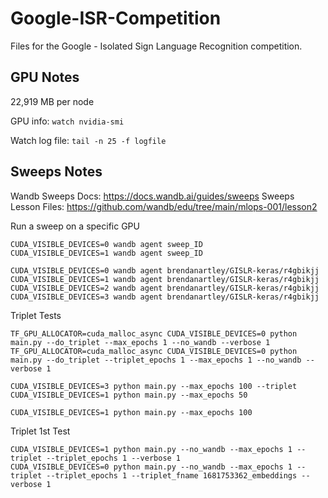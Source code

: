 # Google-ISR-Competition

Files for the Google - Isolated Sign Language Recognition competition.

## GPU Notes

22,919 MB per node

GPU info: `watch nvidia-smi`

Watch log file: `tail -n 25 -f logfile`


## Sweeps Notes

Wandb Sweeps Docs: https://docs.wandb.ai/guides/sweeps
Sweeps Lesson Files: https://github.com/wandb/edu/tree/main/mlops-001/lesson2

Run a sweep on a specific GPU
```
CUDA_VISIBLE_DEVICES=0 wandb agent sweep_ID
CUDA_VISIBLE_DEVICES=1 wandb agent sweep_ID

CUDA_VISIBLE_DEVICES=0 wandb agent brendanartley/GISLR-keras/r4gbikjj
CUDA_VISIBLE_DEVICES=1 wandb agent brendanartley/GISLR-keras/r4gbikjj
CUDA_VISIBLE_DEVICES=2 wandb agent brendanartley/GISLR-keras/r4gbikjj
CUDA_VISIBLE_DEVICES=3 wandb agent brendanartley/GISLR-keras/r4gbikjj
```

Triplet Tests
```
TF_GPU_ALLOCATOR=cuda_malloc_async CUDA_VISIBLE_DEVICES=0 python main.py --do_triplet --max_epochs 1 --no_wandb --verbose 1
TF_GPU_ALLOCATOR=cuda_malloc_async CUDA_VISIBLE_DEVICES=0 python main.py --do_triplet --triplet_epochs 1 --max_epochs 1 --no_wandb --verbose 1

CUDA_VISIBLE_DEVICES=3 python main.py --max_epochs 100 --triplet
CUDA_VISIBLE_DEVICES=1 python main.py --max_epochs 50

CUDA_VISIBLE_DEVICES=1 python main.py --max_epochs 100
```

Triplet 1st Test
```
CUDA_VISIBLE_DEVICES=1 python main.py --no_wandb --max_epochs 1 --triplet --triplet_epochs 1 --verbose 1
CUDA_VISIBLE_DEVICES=0 python main.py --no_wandb --max_epochs 1 --triplet --triplet_epochs 1 --triplet_fname 1681753362_embeddings --verbose 1
```